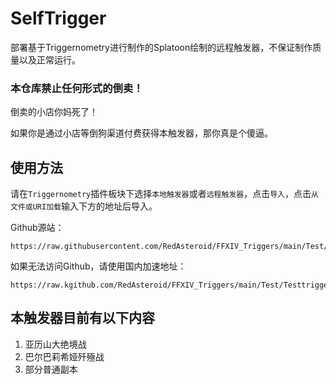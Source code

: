 # SelfTrigger

部署基于Triggernometry进行制作的Splatoon绘制的远程触发器，不保证制作质量以及正常运行。

### 本仓库禁止任何形式的倒卖！ ###

倒卖的小店你妈死了！

如果你是通过小店等倒狗渠道付费获得本触发器，那你真是个傻逼。

## 使用方法

请在``Triggernometry``插件板块下选择``本地触发器``或者``远程触发器``，点击``导入``，点击``从文件或URI加载``输入下方的地址后导入。

Github源站：
```
https://raw.githubusercontent.com/RedAsteroid/FFXIV_Triggers/main/Test/Testtriggers_pure.xml
```
如果无法访问Github，请使用国内加速地址：
```
https://raw.kgithub.com/RedAsteroid/FFXIV_Triggers/main/Test/Testtriggers_pure.xml
```

## 本触发器目前有以下内容

1. 亚历山大绝境战
2. 巴尔巴莉希娅歼殛战
3. 部分普通副本
